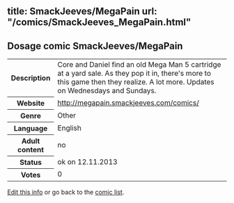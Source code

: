 title: SmackJeeves/MegaPain
url: "/comics/SmackJeeves_MegaPain.html"
---
Dosage comic SmackJeeves/MegaPain
-----------------------------------------

<p id="msg"></p>
<script type="text/javascript">
if (window.location.search === '?edit_info_mail=sent_ok') {
  var elem = document.getElementById("msg");
  elem.innerHTML = 'Edited information sucessfully sent for review, which is usually done daily. Thanks!';
  elem.className = 'ok';
}
</script>
<table class="comicinfo">
<tr>
<th>Description</th><td>Core and Daniel find an old Mega Man 5 cartridge at a yard sale. As they pop it in, there's more to this game then they realize. A lot more. Updates on Wednesdays and Sundays.</td>
</tr>
<tr>
<th>Website</th><td><a href="http://megapain.smackjeeves.com/comics/">http://megapain.smackjeeves.com/comics/</a></td>
</tr>
<tr>
<th>Genre</th><td>Other</td>
</tr>
<tr>
<th>Language</th><td>English</td>
</tr>
<tr>
<th>Adult content</th><td>no</td>
</tr>
<tr>
<th>Status</th><td>ok on 12.11.2013</td>
</tr>
<tr>
<th>Votes</th><td>0</td>
</tr>
</table>

[Edit this info](SmackJeeves_MegaPain_edit.html) or go back to the [comic list](../comic-index.html).
